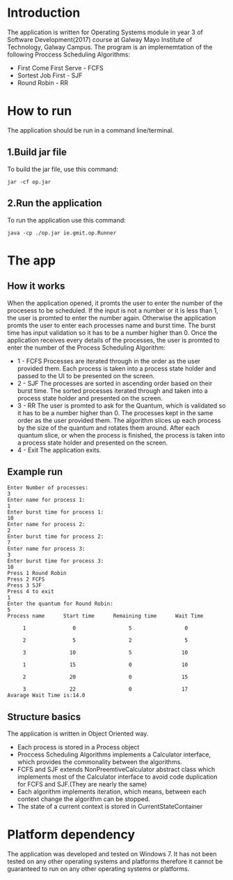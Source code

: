 # Introduction
The application is written for Operating Systems module in year 3 of Software Development(2017) course at Galway Mayo Institute of Technology, Galway Campus.
The program is an implememtation of the following Proccess Scheduling Algorithms:
* First Come First Serve - FCFS
* Sortest Job First - SJF
* Round Robin - RR
# How to run
The application should be run in a command line/terminal.
## 1.Build jar file
To build the jar file, use this command:
```
jar -cf op.jar
```
## 2.Run the application
To run the application use this command:
```
java -cp ./op.jar ie.gmit.op.Runner 
```
# The app
## How it works
When the application opened, it promts the user to enter the number of the procesess to be scheduled. If the input is not a number or it is less than 1, the user is promted to enter the number again. Otherwise the application promts the user to enter each processes name and burst time. The burst time has input validation so it has to be a number higher than 0.
Once the application receives every details of the processes, the user is promted to enter the number of the Process Scheduling Algorithm:
* 1 - FCFS
Processes are iterated through in the order as the user provided them. Each process is taken into a process state holder and passed to the UI to be presented on the screen.
* 2 - SJF
The processes are sorted in ascending order based on their burst time. The sorted processes iterated through and taken into a process state holder and presented on the screen.
* 3 - RR
The user is promted to ask for the Quantum, which is validated so it has to be a number higher than 0. The processes kept in the same order as the user provided them. The algorithm slices up each process by the size of the quantum and rotates them around.
After each quantum slice, or when the process is finished, the process is taken into a process state holder and presented on the screen.
* 4 - Exit
The application exits.
## Example run
 ```
 Enter Number of processes:
3
Enter name for process 1:
1
Enter burst time for process 1:
10
Enter name for process 2:
2
Enter burst time for process 2:
7
Enter name for process 3:
3
Enter burst time for process 3:
10
Press 1 Round Robin
Press 2 FCFS
Press 3 SJF
Press 4 to exit
1
Enter the quantum for Round Robin:
5
Process name      Start time      Remaining time      Wait Time

      1               0                 5                 0

      2               5                 2                 5

      3              10                 5                10

      1              15                 0                10

      2              20                 0                15

      3              22                 0                17
Avarage Wait Time is:14.0
 ``` 
## Structure basics
The application is written in Object Oriented way.
* Each process is stored in a Process object
* Proccess Scheduling Algorithms implements a Calculator interface, which provides the commonality between the algorithms.
* FCFS and SJF extends NonPreemtiveCalculator abstract class which implements most of the Calculator interface to avoid code duplication for FCFS and SJF.(They are nearly the same)
* Each algorithm implements iteration, which means, between each context change the algorithm can be stopped.
* The state of a current context is stored in CurrentStateContainer 
# Platform dependency
The application was developed and tested on Windows 7. It has not been tested on any other operating systems and platforms therefore it cannot be guaranteed to run on any other operating systems or platforms.
